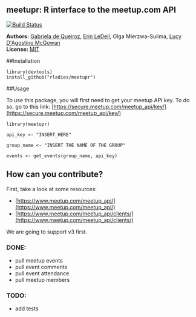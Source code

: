 meetupr: R interface to the meetup.com API
--------------------

[![Build Status](https://travis-ci.org/rladies/meetupr.svg?branch=master)](https://travis-ci.org/rladies/meetupr)

**Authors:** [Gabriela de Queiroz](http://gdequeiroz.github.io/), [Erin LeDell](http://www.stat.berkeley.edu/~ledell/), Olga Mierzwa-Sulima, [Lucy D'Agostino McGowan](http://www.lucymcgowan.com)<br/>
**License:** [MIT](https://opensource.org/licenses/MIT)


##Installation

```
library(devtools)
install_github("rladies/meetupr")
```

##Usage

To use this package, you will first need to get your meetup API key. To do so, go to this link: [https://secure.meetup.com/meetup_api/key/](https://secure.meetup.com/meetup_api/key/)

```
library(meetupr)

api_key <- "INSERT_HERE"

group_name <- "INSERT THE NAME OF THE GROUP"

events <- get_events(group_name, api_key)
```



## How can you contribute?

First, take a look at some resources:

- [https://www.meetup.com/meetup_api/](https://www.meetup.com/meetup_api/)
- [https://www.meetup.com/meetup_api/clients/](https://www.meetup.com/meetup_api/clients/)

We are going to support v3 first.

### DONE:
- pull meetup events
- pull event comments
- pull event attendance
- pull meetup members

### TODO:
- add tests

